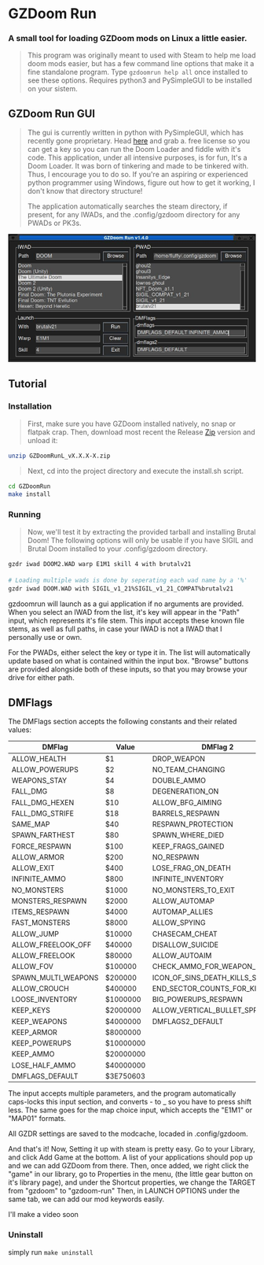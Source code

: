 # GZDoom Run
### A small tool for loading GZDoom mods on Linux a little easier. 

> This program was originally meant to used with Steam to help me load doom mods easier, 
> but has a few command line options that make it a fine standalone program.
> Type `gzdoomrun help all` once installed to see these options.
> Requires python3 and PySimpleGUI to be installed on your sistem. 

## GZDoom Run GUI
> The gui is currently written in python with PySimpleGUI, which has recently gone proprietary. Head [here](https://pysimplegui.com/pricing) and grab a.
> free license so you can get a key so you can run the Doom Loader and fiddle with it's code. This application, under all intensive purposes, is for fun, It's a Doom Loader. It was born of tinkering and made to be
> tinkered with. Thus, I encourage you to do so. If you're an aspiring or experienced python programmer using Windows, figure out how to get it working, I don't know that directory structure! 
> 
> The application automatically searches the steam directory, if present, for any IWADs, and the .config/gzdoom directory for any PWADs or PK3s.

![Alt text](https://github.com/ImpishDeathTech/GZDoomRun/blob/master/Screenshot.jpg "Application Screenshot")

## Tutorial

### Installation 
> First, make sure you have GZDoom installed natively, no snap or flatpak crap.
 > Then, download most recent the Release [Zip](https://github.com/ImpishDeathTech/GZDoomRun/releases/download/gzdoom-v1-3-3-0/GZDoomRun_v1.3.3-0.zip) version and unload it:
```sh
unzip GZDoomRunL_vX.X.X-X.zip
```
> Next, cd into the project directory and execute the install.sh script.
```sh
cd GZDoomRun
make install
```

### Running
> Now, we'll test it by extracting the provided tarball and installing Brutal Doom! The following options will only be usable if you have SIGIL and Brutal Doom installed to your .config/gzdoom directory.
```sh
gzdr iwad DOOM2.WAD warp E1M1 skill 4 with brutalv21

# Loading multiple wads is done by seperating each wad name by a '%'
gzdr iwad DOOM.WAD with SIGIL_v1_21%SIGIL_v1_21_COMPAT%brutalv21
```
gzdoomrun will launch as a gui application if no arguments are provided. When you select an IWAD from the list, it's key will appear in the "Path" input, which represents it's file stem. This input accepts these known file stems, as well as full paths, in case your IWAD is not a IWAD that I personally use or own.

For the PWADs, either select the key or type it in. The list will automatically update based on what is contained within the input box. "Browse" buttons are provided alongside both of these inputs, so that you may browse your drive for either path.

## DMFlags
The DMFlags section accepts the following constants and their related values:

| DMFlag                          | Value     | DMFlag 2                        | Value     |
|---------------------------------|-----------|---------------------------------|-----------|
| ALLOW_HEALTH                    | $1        | DROP_WEAPON                     | $2        |
| ALLOW_POWERUPS                  | $2        | NO_TEAM_CHANGING                | $10       |
| WEAPONS_STAY                    | $4        | DOUBLE_AMMO                     | $40       |
| FALL_DMG                        | $8        | DEGENERATION_ON                 | $80       |
| FALL_DMG_HEXEN                  | $10       | ALLOW_BFG_AIMING                | $100      |
| FALL_DMG_STRIFE                 | $18       | BARRELS_RESPAWN                 | $200      |
| SAME_MAP                        | $40       | RESPAWN_PROTECTION              | $400      |
| SPAWN_FARTHEST                  | $80       | SPAWN_WHERE_DIED                | $1000     |
| FORCE_RESPAWN                   | $100      | KEEP_FRAGS_GAINED               | $2000     |
| ALLOW_ARMOR                     | $200      | NO_RESPAWN                      | $4000     |
| ALLOW_EXIT                      | $400      | LOSE_FRAG_ON_DEATH              | $8000     |
| INFINITE_AMMO                   | $800      | INFINITE_INVENTORY              | $10000    |
| NO_MONSTERS                     | $1000     | NO_MONSTERS_TO_EXIT             | $20000    |
| MONSTERS_RESPAWN                | $2000     | ALLOW_AUTOMAP                   | $40000    |
| ITEMS_RESPAWN                   | $4000     | AUTOMAP_ALLIES                  | $80000    |
| FAST_MONSTERS                   | $8000     | ALLOW_SPYING                    | $100000   |
| ALLOW_JUMP                      | $10000    | CHASECAM_CHEAT                  | $200000   |
| ALLOW_FREELOOK_OFF              | $40000    | DISALLOW_SUICIDE                | $400000   |
| ALLOW_FREELOOK                  | $80000    | ALLOW_AUTOAIM                   | $800000   |
| ALLOW_FOV                       | $100000   | CHECK_AMMO_FOR_WEAPON_SWITCH    | $1000000  |
| SPAWN_MULTI_WEAPONS             | $200000   | ICON_OF_SINS_DEATH_KILLS_SPAWNS | $2000000  |
| ALLOW_CROUCH                    | $400000   | END_SECTOR_COUNTS_FOR_KILLS     | $4000000  |
| LOOSE_INVENTORY                 | $1000000  | BIG_POWERUPS_RESPAWN            | $8000000  |
| KEEP_KEYS                       | $2000000  | ALLOW_VERTICAL_BULLET_SPREAD    | $40000000 |
| KEEP_WEAPONS                    | $4000000  | DMFLAGS2_DEFAULT                | $79C0100  |
| KEEP_ARMOR                      | $8000000  |
| KEEP_POWERUPS                   | $10000000 |
| KEEP_AMMO                       | $20000000 |
| LOSE_HALF_AMMO                  | $40000000 |
| DMFLAGS_DEFAULT                 | $3E750603 |

The input accepts multiple parameters, and the program automatically caps-locks this input section, and converts - to _ so you have to press shift less. 
The same goes for the map choice input, which accepts the "E1M1" or "MAP01" formats.

All GZDR settings are saved to the modcache, locaded in .config/gzdoom.

And that's it! Now, Setting it up with steam is pretty easy.
Go to your Library, and click Add Game at the bottom. A list of your applications should pop up and we can add GZDoom from there.
Then, once added, we right click the "game" in our library, go to Properties in the menu, (the little gear button on it's library page), and under the Shortcut properties, we change the TARGET from "gzdoom" to "gzdoom-run"
Then, in LAUNCH OPTIONS under the same tab, we can add our mod keywords easily.

I'll make a video soon


### Uninstall
simply run `make uninstall` 
